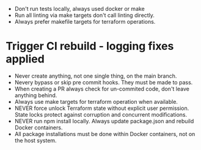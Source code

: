 - Don't run tests locally, always used docker or make
- Run all linting via make targets don't call linting directly.
- Always prefer makefile targets for terraform operations.
# Trigger CI rebuild - logging fixes applied
- Never create anything, not one single thing, on the main branch.
- Nevery bypass or skip pre commit hooks. They must be made to pass.
- When creating a PR always check for un-commited code, don't leave anything behind.
- Always use make targets for terraform operation when available.
- NEVER force unlock Terraform state without explicit user permission. State locks protect against corruption and concurrent modifications.
- NEVER run npm install locally. Always update package.json and rebuild Docker containers.
- All package installations must be done within Docker containers, not on the host system.
